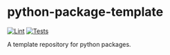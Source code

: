 # python-package-template

[![Lint](https://github.com/ksuchak1990/python-package-template/actions/workflows/lint.yml/badge.svg?branch=main)](https://github.com/ksuchak1990/python-package-test/actions/workflows/lint.yml)
[![Tests](https://github.com/ksuchak1990/python-package-template/actions/workflows/test.yml/badge.svg?branch=main)](https://github.com/ksuchak1990/python-package-template/actions/workflows/test.yml)

A template repository for python packages.
